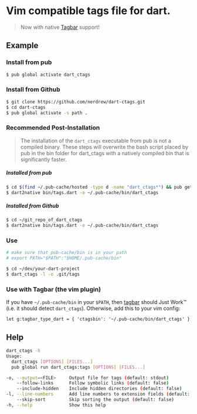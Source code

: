 # Vim compatible tags file for dart.
> Now with native [Tagbar](https://github.com/majutsushi/tagbar) support!


## Example

### Install from pub
``` bash
$ pub global activate dart_ctags
```

### Install from Github
``` bash
$ git clone https://github.com/nerdrew/dart-ctags.git
$ cd dart-ctags
$ pub global activate -s path .
```

### Recommended Post-Installation

> The installation of the `dart_ctags` executable from pub is not a compiled
> binary.  These steps will overwrite the bash script placed by pub in the bin
> folder for dart_ctags with a natively compiled bin that is significantly
> faster.

##### Installed from pub

``` bash
$ cd $(find ~/.pub-cache/hosted -type d -name "dart_ctags*") && pub get
$ dart2native bin/tags.dart -o ~/.pub-cache/bin/dart_ctags
```

##### Installed from Github

``` bash
$ cd ~/git_repo_of_dart_ctags
$ dart2native bin/tags.dart -o ~/.pub-cache/bin/dart_ctags
```

### Use
``` bash
# make sure that pub-cache/bin is in your path
# export PATH="$PATH":"$HOME/.pub-cache/bin"

$ cd ~/dev/your-dart-project
$ dart_ctags -l -o .git/tags
```

### Use with Tagbar (the vim plugin)

If you have `~/.pub-cache/bin` in your `$PATH`, then [tagbar](https://github.com/majutsushi/tagbar) should Just Work™
(i.e. it should detect `dart_ctags`). Otherwise, add this to your vim config:

```vimscript
let g:tagbar_type_dart = { 'ctagsbin': '~/.pub-cache/bin/dart_ctags' }
```

## Help

``` bash
dart_ctags -h
Usage:
  dart_ctags [OPTIONS] [FILES...]
  pub global run dart_ctags:tags [OPTIONS] [FILES...]

-o, --output=<FILE>     Output file for tags (default: stdout)
    --follow-links      Follow symbolic links (default: false)
    --include-hidden    Include hidden directories (default: false)
-l, --line-numbers      Add line numbers to extension fields (default: false)
    --skip-sort         Skip sorting the output (default: false)
-h, --help              Show this help
```
